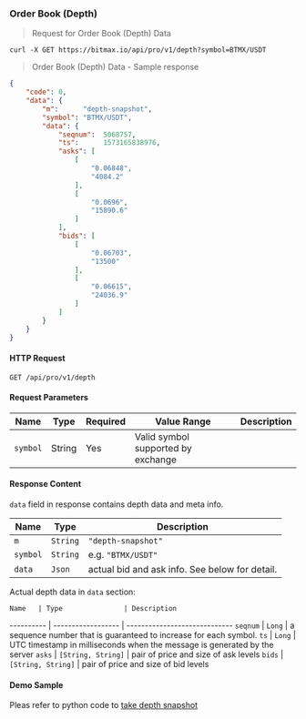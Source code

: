 ### Order Book (Depth)

> Request for Order Book (Depth) Data

```
curl -X GET https://bitmax.io/api/pro/v1/depth?symbol=BTMX/USDT
```

> Order Book (Depth) Data - Sample response 

```json
{
    "code": 0,
    "data": {
        "m":      "depth-snapshot",
        "symbol": "BTMX/USDT",
        "data": {
            "seqnum":  5068757,
            "ts":      1573165838976,
            "asks": [
                [
                    "0.06848",
                    "4084.2"
                ],
                [
                    "0.0696",
                    "15890.6"
                ]
            ],
            "bids": [
                [
                    "0.06703",
                    "13500"
                ],
                [
                    "0.06615",
                    "24036.9"
                ]
            ]
        }
    }
}
```

#### HTTP Request

`GET /api/pro/v1/depth`

#### Request Parameters

   Name    | Type    | Required | Value Range                         | Description
---------- | ------- | -------- | ----------------------------------- |---------------
 `symbol`  | String  | Yes      |  Valid symbol supported by exchange | 

#### Response Content 

`data` field in response contains depth data and meta info.

   Name    | Type               | Description 
---------- | ------------------ | -----------------------------
 `m`       | `String`           | `"depth-snapshot"`
 `symbol`  | `String`           | e.g. `"BTMX/USDT"`
 `data`    | `Json`             | actual bid and ask info. See below for detail.

Actual depth data in `data` section:

    Name   | Type               | Description 
---------- | ------------------ | -----------------------------
 `seqnum`  | `Long`             | a sequence number that is guaranteed to increase for each symbol. 
 `ts`      | `Long`             | UTC timestamp in milliseconds when the message is generated by the server
 `asks`    | `[String, String]` | pair of price and size of ask levels
 `bids`    | `[String, String]` | pair of price and size of bid levels

#### Demo Sample

Pleas refer to python code to [take depth snapshot](https://github.com/bitmax-exchange/bitmax-pro-api-demo/blob/master/python/query_pub_depth.py)
